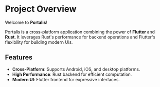 # Project Overview

Welcome to **Portalis**!

Portalis is a cross-platform application combining the power of **Flutter** and **Rust**. It leverages Rust's performance for backend operations and Flutter's flexibility for building modern UIs.

## Features

- **Cross-Platform**: Supports Android, iOS, and desktop platforms.
- **High Performance**: Rust backend for efficient computation.
- **Modern UI**: Flutter frontend for expressive interfaces.
